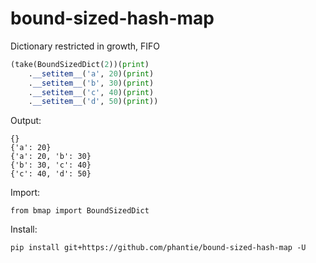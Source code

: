 # bound-sized-hash-map
Dictionary restricted in growth, FIFO

```python
(take(BoundSizedDict(2))(print)
    .__setitem__('a', 20)(print)
    .__setitem__('b', 30)(print)
    .__setitem__('c', 40)(print)
    .__setitem__('d', 50)(print))
```

Output:

    {}
    {'a': 20}
    {'a': 20, 'b': 30}
    {'b': 30, 'c': 40}
    {'c': 40, 'd': 50}

Import:

    from bmap import BoundSizedDict

Install:

    pip install git+https://github.com/phantie/bound-sized-hash-map -U
